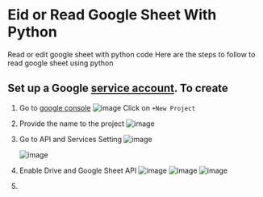 # Eid or Read Google Sheet With Python
Read or edit google sheet with python code
Here are the steps to follow to read google sheet using python


## Set up a Google [service account](https://cloud.google.com/iam/docs/service-account-overview). To create 
1. Go to [google console](https://console.developers.google.com/)
   ![image](https://github.com/mrahman-vf-ic-bd/google-sheet-with-python/assets/20912254/d637b175-3cb8-4f23-8bfc-86aae34db165)
Click on `+New Project`
2.  Provide the name to the project
    ![image](https://github.com/mrahman-vf-ic-bd/google-sheet-with-python/assets/20912254/bd4e3d89-8a86-4023-8978-7aee549c76ba)

3.  Go to API and Services Setting
    ![image](https://github.com/mrahman-vf-ic-bd/google-sheet-with-python/assets/20912254/450f3f19-3cfc-4320-8c4c-3bd2ef5261a9)

    ![image](https://github.com/mrahman-vf-ic-bd/google-sheet-with-python/assets/20912254/1cb21648-4298-4334-a4b2-7e789f9da3a7)


4.  Enable Drive and Google Sheet API
    ![image](https://github.com/mrahman-vf-ic-bd/google-sheet-with-python/assets/20912254/85aaf8a7-75b5-4315-bab4-65f7a14387a7)
    ![image](https://github.com/mrahman-vf-ic-bd/google-sheet-with-python/assets/20912254/886ad9a1-20f1-4cb8-a2b9-560b421f59b8)
    ![image](https://github.com/mrahman-vf-ic-bd/google-sheet-with-python/assets/20912254/c5fd3999-7b2b-413e-bc6e-61ce19ce9241)



6.  
